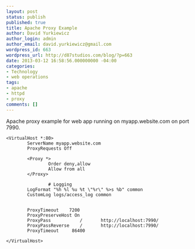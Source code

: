 ```yaml
---
layout: post
status: publish
published: true
title: Apache Proxy Example
author: David Yurkiewicz
author_login: admin
author_email: david.yurkiewicz@gmail.com
wordpress_id: 663
wordpress_url: http://d87studios.com/blog/?p=663
date: 2013-03-12 16:58:56.000000000 -04:00
categories:
- Technology
- web operations
tags:
- apache
- httpd
- proxy
comments: []
---
```

Apache proxy example for web app running on myapp.website.com on port 7990.

```apacheconf
<VirtualHost *:80>
        ServerName myapp.website.com
        ProxyRequests Off

        <Proxy *>
                Order deny,allow
                Allow from all
        </Proxy>

                # Logging
        LogFormat "%h %l %u %t \"%r\" %>s %b" common
        CustomLog logs/access_log common


        ProxyTimeout    7200
        ProxyPreserveHost On
        ProxyPass           /       http://localhost:7990/
        ProxyPassReverse    /       http://localhost:7990/
        ProxyTimeout     86400

</VirtualHost>

```
